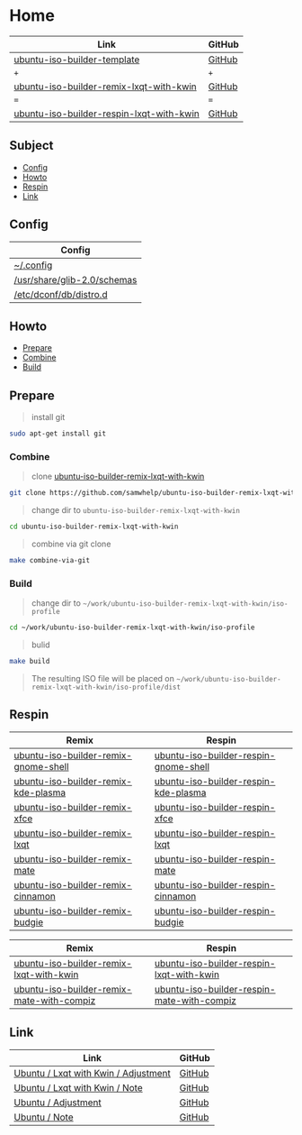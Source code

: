 

# Home

| Link | GitHub |
| ---- | ------ |
| [ubuntu-iso-builder-template](https://samwhelp.github.io/ubuntu-iso-builder-template/) | [GitHub](https://github.com/samwhelp/ubuntu-iso-builder-template) |
| `+` | `+` |
| [ubuntu-iso-builder-remix-lxqt-with-kwin](https://samwhelp.github.io/ubuntu-iso-builder-remix-lxqt-with-kwin/) | [GitHub](https://github.com/samwhelp/ubuntu-iso-builder-remix-lxqt-with-kwin) |
| `=` | `=` |
| [ubuntu-iso-builder-respin-lxqt-with-kwin](https://samwhelp.github.io/ubuntu-iso-builder-respin-lxqt-with-kwin/) | [GitHub](https://github.com/samwhelp/ubuntu-iso-builder-respin-lxqt-with-kwin) |




## Subject

* [Config](#config)
* [Howto](#howto)
* [Respin](#respin)
* [Link](#link)




## Config

| Config |
| ------ |
| [~/.config](https://github.com/samwhelp/ubuntu-iso-builder-remix-lxqt-with-kwin/tree/main/profile/template/asset/overlay/etc/skel/.config) |
| [/usr/share/glib-2.0/schemas](https://github.com/samwhelp/ubuntu-iso-builder-remix-lxqt-with-kwin/tree/main/profile/template/asset/overlay/usr/share/glib-2.0/schemas) |
| [/etc/dconf/db/distro.d](https://github.com/samwhelp/ubuntu-iso-builder-remix-lxqt-with-kwin/tree/main/profile/template/asset/overlay/etc/dconf/db/distro.d) |




## Howto

* [Prepare](#prepare)
* [Combine](#combine)
* [Build](#build)




## Prepare

> install git

``` sh
sudo apt-get install git
```




### Combine

> clone [ubuntu-iso-builder-remix-lxqt-with-kwin](https://github.com/samwhelp/ubuntu-iso-builder-remix-lxqt-with-kwin)

``` sh
git clone https://github.com/samwhelp/ubuntu-iso-builder-remix-lxqt-with-kwin.git
```


> change dir to `ubuntu-iso-builder-remix-lxqt-with-kwin`

``` sh
cd ubuntu-iso-builder-remix-lxqt-with-kwin
```


> combine via git clone

``` sh
make combine-via-git
```


### Build


> change dir to `~/work/ubuntu-iso-builder-remix-lxqt-with-kwin/iso-profile`

``` sh
cd ~/work/ubuntu-iso-builder-remix-lxqt-with-kwin/iso-profile
```


> bulid

``` sh
make build
```

> The resulting ISO file will be placed on `~/work/ubuntu-iso-builder-remix-lxqt-with-kwin/iso-profile/dist`




## Respin

| Remix | Respin |
| ----- | ------ |
| [ubuntu-iso-builder-remix-gnome-shell](https://github.com/samwhelp/ubuntu-iso-builder-remix-gnome-shell) | [ubuntu-iso-builder-respin-gnome-shell](https://github.com/samwhelp/ubuntu-iso-builder-respin-gnome-shell) |
| [ubuntu-iso-builder-remix-kde-plasma](https://github.com/samwhelp/ubuntu-iso-builder-remix-kde-plasma) | [ubuntu-iso-builder-respin-kde-plasma](https://github.com/samwhelp/ubuntu-iso-builder-respin-kde-plasma) |
| [ubuntu-iso-builder-remix-xfce](https://github.com/samwhelp/ubuntu-iso-builder-remix-xfce) | [ubuntu-iso-builder-respin-xfce](https://github.com/samwhelp/ubuntu-iso-builder-respin-xfce) |
| [ubuntu-iso-builder-remix-lxqt](https://github.com/samwhelp/ubuntu-iso-builder-remix-lxqt) | [ubuntu-iso-builder-respin-lxqt](https://github.com/samwhelp/ubuntu-iso-builder-respin-lxqt) |
| [ubuntu-iso-builder-remix-mate](https://github.com/samwhelp/ubuntu-iso-builder-remix-mate) | [ubuntu-iso-builder-respin-mate](https://github.com/samwhelp/ubuntu-iso-builder-respin-mate) |
| [ubuntu-iso-builder-remix-cinnamon](https://github.com/samwhelp/ubuntu-iso-builder-remix-cinnamon) | [ubuntu-iso-builder-respin-cinnamon](https://github.com/samwhelp/ubuntu-iso-builder-respin-cinnamon) |
| [ubuntu-iso-builder-remix-budgie](https://github.com/samwhelp/ubuntu-iso-builder-remix-budgie) | [ubuntu-iso-builder-respin-budgie](https://github.com/samwhelp/ubuntu-iso-builder-respin-budgie) |


| Remix | Respin |
| ----- | ------ |
| [ubuntu-iso-builder-remix-lxqt-with-kwin](https://github.com/samwhelp/ubuntu-iso-builder-remix-lxqt-with-kwin) | [ubuntu-iso-builder-respin-lxqt-with-kwin](https://github.com/samwhelp/ubuntu-iso-builder-respin-lxqt-with-kwin) |
| [ubuntu-iso-builder-remix-mate-with-compiz](https://github.com/samwhelp/ubuntu-iso-builder-remix-mate-with-compiz) | [ubuntu-iso-builder-respin-mate-with-compiz](https://github.com/samwhelp/ubuntu-iso-builder-respin-mate-with-compiz) |




## Link

| Link | GitHub |
| ---- | ------ |
| [Ubuntu / Lxqt with Kwin / Adjustment](https://samwhelp.github.io/ubuntu-lxqt-with-kwin-adjustment/) | [GitHub](https://github.com/samwhelp/ubuntu-lxqt-with-kwin-adjustment) |
| [Ubuntu / Lxqt with Kwin / Note](https://samwhelp.github.io/note-about-ubuntu-lxqt-with-kwin/) | [GitHub](https://github.com/samwhelp/note-about-ubuntu-lxqt-with-kwin) |
| [Ubuntu / Adjustment](https://samwhelp.github.io/ubuntu-adjustment/) | [GitHub](https://github.com/samwhelp/ubuntu-adjustment) |
| [Ubuntu / Note](https://samwhelp.github.io/note-about-ubuntu/) | [GitHub](https://github.com/samwhelp/note-about-ubuntu) |
